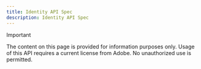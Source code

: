 ```yaml
---
title: Identity API Spec
description: Identity API Spec
---
```


<InlineAlert variant="warning" slots="header, text"></InlineAlert>

Important

The content on this page is provided for information purposes only. Usage of this API requires a current license from Adobe. No unauthorized use is permitted.

<RedoclyAPIBlock src="/adobe-pass/identityApiOpenApi.json" sortTagsAlphabetically></RedoclyAPIBlock>
